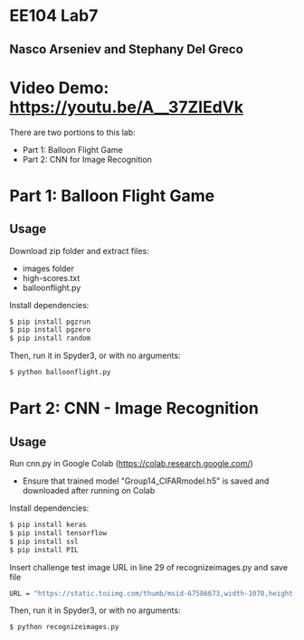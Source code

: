 # EE104 Lab7
## Nasco Arseniev and Stephany Del Greco

# Video Demo: https://youtu.be/A__37ZIEdVk

There are two portions to this lab:

- Part 1: Balloon Flight Game
- Part 2: CNN for Image Recognition

# Part 1: Balloon Flight Game
## Usage
Download zip folder and extract files:
- images folder
- high-scores.txt
- balloonflight.py

Install dependencies:

```bash
$ pip install pgzrun
$ pip install pgzero
$ pip install random
```

Then, run it in Spyder3, or with no arguments:

```bash
$ python balloonflight.py
```

# Part 2: CNN - Image Recognition
## Usage
Run cnn.py in Google Colab (https://colab.research.google.com/)
- Ensure that trained model "Group14_CIFARmodel.h5" is saved and downloaded after running on Colab

Install dependencies:

```bash
$ pip install keras
$ pip install tensorflow
$ pip install ssl
$ pip install PIL
```

Insert challenge test image URL in line 29 of recognizeimages.py and save file
```bash
URL = "https://static.toiimg.com/thumb/msid-67586673,width-1070,height-580,overlay-toi_sw,pt-32,y_pad-40,resizemode-75,imgsize-3918697/67586673.jpg"
```

Then, run it in Spyder3, or with no arguments:

```bash
$ python recognizeimages.py
```
